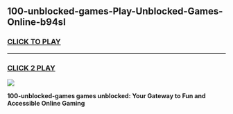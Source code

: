 
## 100-unblocked-games-Play-Unblocked-Games-Online-b94sl
<h3>
<a href="https://premium76.site?title=100-unblocked-games&ref=25A">CLICK TO PLAY</a></h3>
<hr>

<h3>
<a href="https://premium76.site?title=100-unblocked-games&ref=25A">CLICK 2 PLAY</a>
  
</h3>

<a href="https://premium76.site?title=100-unblocked-games&ref=25A"><img src="https://clearcache.store/games.png"></a>


**100-unblocked-games games unblocked: Your Gateway to Fun and Accessible Online Gaming**
